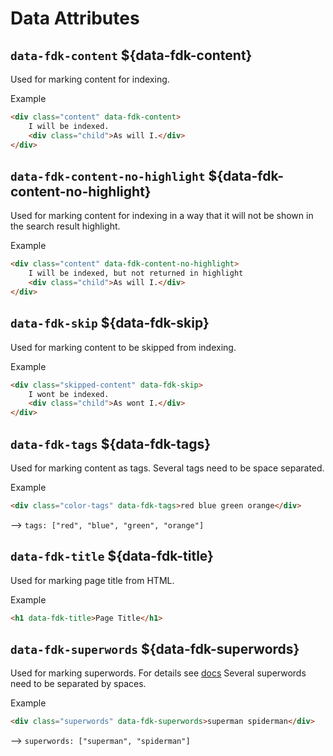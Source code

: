 # Data Attributes

## `data-fdk-content` ${data-fdk-content}

Used for marking content for indexing.

Example

```html
<div class="content" data-fdk-content>
	I will be indexed.
	<div class="child">As will I.</div>
</div>
```

## `data-fdk-content-no-highlight` ${data-fdk-content-no-highlight}

Used for marking content for indexing in a way that it will not be shown in the search result highlight.

Example

```html
<div class="content" data-fdk-content-no-highlight>
	I will be indexed, but not returned in highlight
	<div class="child">As will I.</div>
</div>
```

## `data-fdk-skip` ${data-fdk-skip}

Used for marking content to be skipped from indexing.

Example

```html
<div class="skipped-content" data-fdk-skip>
	I wont be indexed.
	<div class="child">As wont I.</div>
</div>
```

## `data-fdk-tags` ${data-fdk-tags}

Used for marking content as tags. Several tags need to be space separated.

Example

```html
<div class="color-tags" data-fdk-tags>red blue green orange</div>
```

--> `tags: ["red", "blue", "green", "orange"]`

## `data-fdk-title` ${data-fdk-title}

Used for marking page title from HTML.

Example

```html
<h1 data-fdk-title>Page Title</h1>
```

## `data-fdk-superwords` ${data-fdk-superwords}

Used for marking superwords. For details see [docs](/crawler/meta-tag#superwords)
Several superwords need to be separated by spaces.

Example

```html
<div class="superwords" data-fdk-superwords>superman spiderman</div>
```

--> `superwords: ["superman", "spiderman"]`
